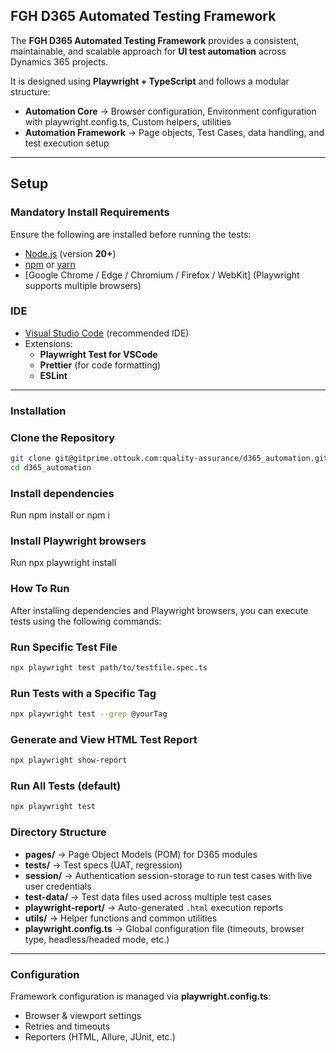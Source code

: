 ## FGH D365 Automated Testing Framework

The **FGH D365 Automated Testing Framework** provides a consistent, maintainable, and scalable approach for **UI test automation** across Dynamics 365 projects.  

It is designed using **Playwright + TypeScript** and follows a modular structure:  

- **Automation Core** → Browser configuration, Environment configuration with playwright.config.ts, Custom helpers, utilities
- **Automation Framework** → Page objects, Test Cases, data handling, and test execution setup  

---

## Setup

### Mandatory Install Requirements  

Ensure the following are installed before running the tests:  

- [Node.js](https://nodejs.org/en/download/) (version **20+**)  
- [npm](https://docs.npmjs.com/downloading-and-installing-node-js-and-npm) or [yarn](https://yarnpkg.com/)  
- [Google Chrome / Edge / Chromium / Firefox / WebKit] (Playwright supports multiple browsers)  

### IDE

- [Visual Studio Code](https://code.visualstudio.com/) (recommended IDE)  
- Extensions:  
  - **Playwright Test for VSCode**  
  - **Prettier** (for code formatting)  
  - **ESLint**  

---

### Installation

### Clone the Repository  

```bash
git clone git@gitprime.ottouk.com:quality-assurance/d365_automation.git
cd d365_automation

```

### Install dependencies

Run npm install or npm i

### Install Playwright browsers

Run npx playwright install

### How To Run

After installing dependencies and Playwright browsers, you can execute tests using the following commands:

### Run Specific Test File

```bash
npx playwright test path/to/testfile.spec.ts
```

### Run Tests with a Specific Tag

```bash
npx playwright test --grep @yourTag
```

### Generate and View HTML Test Report

```bash
npx playwright show-report
```

### Run All Tests (default)  

```bash
npx playwright test

```

### Directory Structure

- **pages/** → Page Object Models (POM) for D365 modules  
- **tests/** → Test specs (UAT, regression)  
- **session/** → Authentication session-storage to run test cases with live user credentials  
- **test-data/** → Test data files used across multiple test cases  
- **playwright-report/** → Auto-generated `.html` execution reports  
- **utils/** → Helper functions and common utilities  
- **playwright.config.ts** → Global configuration file (timeouts, browser type, headless/headed mode, etc.)  

---

### Configuration

Framework configuration is managed via **playwright.config.ts**:  

- Browser & viewport settings  
- Retries and timeouts  
- Reporters (HTML, Allure, JUnit, etc.)  
